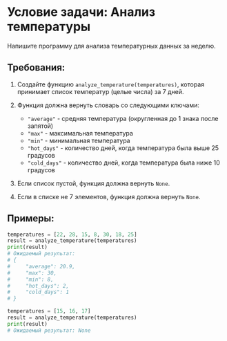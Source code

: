 # Условие задачи: Анализ температуры

Напишите программу для анализа температурных данных за неделю.

## Требования:

1. Создайте функцию `analyze_temperature(temperatures)`, которая принимает список температур (целые числа) за 7 дней.

2. Функция должна вернуть словарь со следующими ключами:
   - `"average"` - средняя температура (округленная до 1 знака после запятой)
   - `"max"` - максимальная температура
   - `"min"` - минимальная температура
   - `"hot_days"` - количество дней, когда температура была выше 25 градусов
   - `"cold_days"` - количество дней, когда температура была ниже 10 градусов

3. Если список пустой, функция должна вернуть `None`.

4. Если в списке не 7 элементов, функция должна вернуть `None`.

## Примеры:

```python
temperatures = [22, 28, 15, 8, 30, 18, 25]
result = analyze_temperature(temperatures)
print(result)
# Ожидаемый результат:
# {
#     "average": 20.9,
#     "max": 30,
#     "min": 8,
#     "hot_days": 2,
#     "cold_days": 1
# }
```

```python
temperatures = [15, 16, 17]
result = analyze_temperature(temperatures)
print(result)
# Ожидаемый результат: None
```